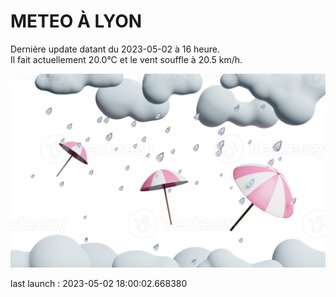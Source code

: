 # METEO À LYON

Dernière update datant du 2023-05-02 à 16 heure.  
Il fait actuellement 20.0°C et le vent souffle à 20.5 km/h.      

![](./.github/rain.png)

last launch : 2023-05-02 18:00:02.668380
